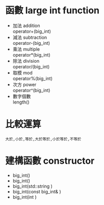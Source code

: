 # 函數 large int function

* 加法 addition  
  operator+(big_int)
* 減法 subtraction  
  operator-(big_int)
* 乘法 multiple  
  operator*(big_int)
* 除法 division  
  operator/(big_int)
* 取模 mod  
  operator%(big_int)
* 次方 power  
  operator^(big_int)
* 數字個數  
  length()  
  
  
# 比較運算
    大於,小於,等於,大於等於,小於等於,不等於
  
# 建構函數 constructor
  * big_int()  
  * big_int()  
  * big_int(std::string )  
  * big_int(const big_int& )  
  * big_int(int )  
